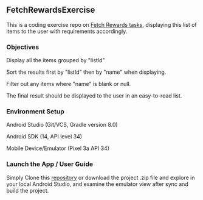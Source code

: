 ## FetchRewardsExercise

This is a coding exercise repo on [Fetch Rewards tasks](https://fetch-hiring.s3.amazonaws.com/mobile.html), displaying this list of items to the user with requirements accordingly.

### Objectives

Display all the items grouped by "listId"

Sort the results first by "listId" then by "name" when displaying.

Filter out any items where "name" is blank or null.

The final result should be displayed to the user in an easy-to-read list.

### Environment Setup

Android Studio (Git/VCS, Gradle version 8.0)

Android SDK (14, API level 34)

Mobile Device/Emulator (Pixel 3a API 34)

### Launch the App / User Guide

Simply Clone this [repository](https://github.com/dl4035/FetchRewardsExercise/tree/master)  or download the project .zip file and explore in your local Android Studio, and examine the emulator view after sync and build the project.
